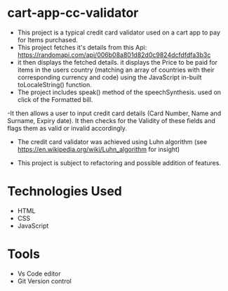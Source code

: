 # cart-app-cc-validator

- This project is a typical credit card validator used on a cart app to pay for Items purchased.
- This project fetches it's details from this Api: https://randomapi.com/api/006b08a801d82d0c9824dcfdfdfa3b3c
- it then displays the fetched details. it displays the Price to be paid for items in the users country (matching an array of countries with their corresponding currency and code) using the JavaScript in-built toLocaleString() function.
- The project includes speak() method of the speechSynthesis. used on click of the Formatted bill.

-It then allows a user to input credit card details (Card Number, Name and Surname, Expiry date). It then checks for the Validity of these fields and flags them as valid or invalid accordingly.

- The credit card validator was achieved using Luhn algorithm (see https://en.wikipedia.org/wiki/Luhn_algorithm for insight)

- This project is subject to refactoring and possible addition of features.

# Technologies Used
- HTML
-	CSS
-	JavaScript

# Tools
- Vs Code editor
- Git Version control
